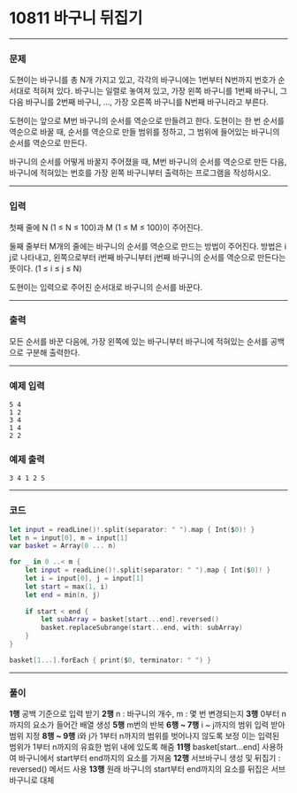 # 10811 바구니 뒤집기
---
### 문제
도현이는 바구니를 총 N개 가지고 있고, 각각의 바구니에는 1번부터 N번까지 번호가 순서대로 적혀져 있다. 바구니는 일렬로 놓여져 있고, 가장 왼쪽 바구니를 1번째 바구니, 그 다음 바구니를 2번째 바구니, ..., 가장 오른쪽 바구니를 N번째 바구니라고 부른다. 

도현이는 앞으로 M번 바구니의 순서를 역순으로 만들려고 한다. 도현이는 한 번 순서를 역순으로 바꿀 때, 순서를 역순으로 만들 범위를 정하고, 그 범위에 들어있는 바구니의 순서를 역순으로 만든다.

바구니의 순서를 어떻게 바꿀지 주어졌을 때, M번 바구니의 순서를 역순으로 만든 다음, 바구니에 적혀있는 번호를 가장 왼쪽 바구니부터 출력하는 프로그램을 작성하시오.

---
### 입력
첫째 줄에 N (1 ≤ N ≤ 100)과 M (1 ≤ M ≤ 100)이 주어진다.

둘째 줄부터 M개의 줄에는 바구니의 순서를 역순으로 만드는 방법이 주어진다. 방법은 i j로 나타내고, 왼쪽으로부터 i번째 바구니부터 j번째 바구니의 순서를 역순으로 만든다는 뜻이다. (1 ≤ i ≤ j ≤ N)

도현이는 입력으로 주어진 순서대로 바구니의 순서를 바꾼다.

---
### 출력
모든 순서를 바꾼 다음에, 가장 왼쪽에 있는 바구니부터 바구니에 적혀있는 순서를 공백으로 구분해 출력한다.

---
### 예제 입력
```
5 4
1 2
3 4
1 4
2 2
```
### 예제 출력
```
3 4 1 2 5
```
---
### 코드
```swift
let input = readLine()!.split(separator: " ").map { Int($0)! }
let n = input[0], m = input[1]
var basket = Array(0 ... n)

for _ in 0 ..< m {
    let input = readLine()!.split(separator: " ").map { Int($0)! }
    let i = input[0], j = input[1]
    let start = max(1, i)
    let end = min(n, j)
    
    if start < end {
        let subArray = basket[start...end].reversed()
        basket.replaceSubrange(start...end, with: subArray)
    }
}

basket[1...].forEach { print($0, terminator: " ") } 

```
---
### 풀이
**1행**
공백 기준으로 입력 받기
**2행**
n : 바구니의 개수, m : 몇 번 변경되는지
**3행**
0부터 n까지의 요소가 들어간 배열 생성
**5행**
m번의 반복
**6행 ~ 7행**
i ~ j까지의 범위 입력 받아 범위 지정
**8행 ~ 9행**
i와 j가 1부터 n까지의 범위를 벗어나지 않도록 보정
이는 입력된 범위가 1부터 n까지의 유효한 범위 내에 있도록 해줌
**11행**
basket[start...end] 사용하여 바구니에서 start부터 end까지의 요소를 가져옴
**12행**
서브바구니 생성 및 뒤집기 : reversed() 메서드 사용
**13행**
원래 바구니의 start부터 end까지의 요소를 뒤집은 서브바구니로 대체
